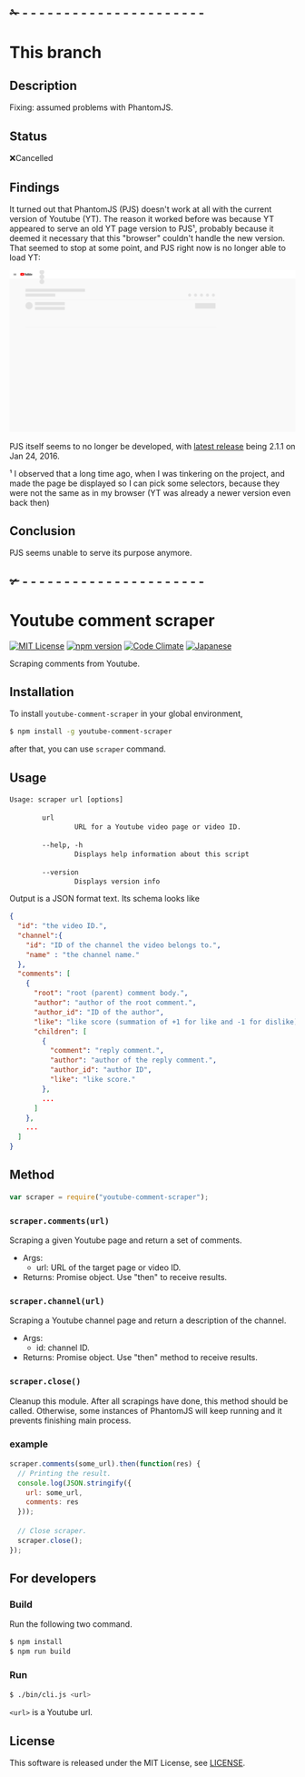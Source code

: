 
## ✁ - - - - - - - - - - - - - - - - - - - - - -

# This branch

## Description

Fixing: assumed problems with PhantomJS.

## Status

❌Cancelled

## Findings

It turned out that PhantomJS (PJS) doesn't work at all with the current version of Youtube (YT).
The reason it worked before was because YT appeared to serve an old YT page version to PJS¹, probably because it deemed it necessary that this "browser" couldn't handle the new version.
That seemed to stop at some point, and PJS right now is no longer able to load YT:

![Image of Yaktocat](bin/seen.png)

PJS itself seems to no longer be developed, with [latest release](https://github.com/ariya/phantomjs/releases) being 2.1.1 on Jan 24, 2016.


¹ I observed that a long time ago, when I was tinkering on the project, and made the page be displayed so I can pick some selectors, because they were not the same as in my browser (YT was already a newer version even back then)

## Conclusion

PJS seems unable to serve its purpose anymore.

## ✃ - - - - - - - - - - - - - - - - - - - - - -

# Youtube comment scraper
[![MIT License](http://img.shields.io/badge/license-MIT-blue.svg?style=flat)](LICENSE)
[![npm version](https://badge.fury.io/js/youtube-comment-scraper.svg)](https://badge.fury.io/js/youtube-comment-scraper)
[![Code Climate](https://codeclimate.com/github/itslab-kyushu/youtube-comment-scraper/badges/gpa.svg)](https://codeclimate.com/github/itslab-kyushu/youtube-comment-scraper)
[![Japanese](https://img.shields.io/badge/qiita-%E6%97%A5%E6%9C%AC%E8%AA%9E-brightgreen.svg)](http://qiita.com/jkawamoto/items/97d88f27c7d13df8dbf5)

Scraping comments from Youtube.

## Installation
To install `youtube-comment-scraper` in your global environment,
```sh
$ npm install -g youtube-comment-scraper
```
after that, you can use `scraper` command.


## Usage
```
Usage: scraper url [options]

        url
                URL for a Youtube video page or video ID.

        --help, -h
                Displays help information about this script

        --version
                Displays version info
```

Output is a JSON format text.
Its schema looks like

```json
{
  "id": "the video ID.",
  "channel":{
    "id": "ID of the channel the video belongs to.",
    "name" : "the channel name."
  },
  "comments": [
    {
      "root": "root (parent) comment body.",
      "author": "author of the root comment.",
      "author_id": "ID of the author",
      "like": "like score (summation of +1 for like and -1 for dislike).",
      "children": [
        {
          "comment": "reply comment.",
          "author": "author of the reply comment.",
          "author_id": "author ID",
          "like": "like score."
        },
        ...
      ]
    },
    ...
  ]
}
```


Method
---------
```js
var scraper = require("youtube-comment-scraper");
```

### `scraper.comments(url)`
Scraping a given Youtube page and return a set of comments.

- Args:
  - url: URL of the target page or video ID.
- Returns:
 Promise object. Use "then" to receive results.

### `scraper.channel(url)`
Scraping a Youtube channel page and return a description of the channel.

- Args:
  - id: channel ID.
- Returns:
  Promise object. Use "then" method to receive results.

### `scraper.close()`
Cleanup this module. After all scrapings have done, this method should be called.
Otherwise, some instances of PhantomJS will keep running and it prevents
finishing main process.

### example
```js
scraper.comments(some_url).then(function(res) {
  // Printing the result.
  console.log(JSON.stringify({
    url: some_url,
    comments: res
  }));

  // Close scraper.
  scraper.close();
});
```

For developers
-----------------

### Build
Run the following two command.

```sh
$ npm install
$ npm run build
```

### Run

```sh
$ ./bin/cli.js <url>
```

`<url>` is a Youtube url.

License
--------
This software is released under the MIT License, see [LICENSE](LICENSE).
